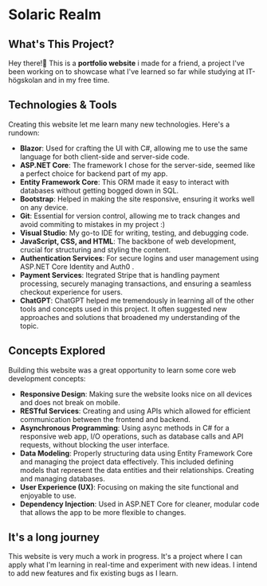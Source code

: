 # Solaric Realm

## What's This Project?
Hey there!👋 This is a **portfolio website** i made for a friend, a project I've been working on to showcase what I've learned so far while studying at IT-högskolan and in my free time.

## Technologies & Tools
Creating this website let me learn many new technologies. Here's a rundown:

- **Blazor**: Used for crafting the UI with C#, allowing me to use the same language for both client-side and server-side code.
- **ASP.NET Core**: The framework I chose for the server-side, seemed like a perfect choice for backend part of my app.
- **Entity Framework Core**: This ORM made it easy to interact with databases without getting bogged down in SQL.
- **Bootstrap**: Helped in making the site responsive, ensuring it works well on any device.
- **Git**: Essential for version control, allowing me to track changes and avoid commiting to mistakes in my project :)
- **Visual Studio**: My go-to IDE for writing, testing, and debugging code.
- **JavaScript, CSS, and HTML**: The backbone of web development, crucial for structuring and styling the content.
- **Authentication Services**: For secure logins and user management using  ASP.NET Core Identity and Auth0 .
- **Payment Services**: Itegrated Stripe that is handling payment processing, securely managing transactions, and ensuring a seamless checkout experience for users.
 - **ChatGPT**: ChatGPT helped me tremendously in learning all of the other tools and concepts used in this project. It often suggested new approaches and solutions that broadened my understanding of the topic.
## Concepts Explored
Building this website was a great opportunity to learn some core web development concepts:

- **Responsive Design**: Making sure the website looks nice on all devices and does not break on mobile.
- **RESTful Services**: Creating and using APIs which allowed for efficient communication between the frontend and backend.
- **Asynchronous Programming**: Using async methods in C# for a responsive web app, I/O operations, such as database calls and API requests, without blocking the user interface.
- **Data Modeling**: Properly structuring data using Entity Framework Core and managing the project data effectively. This included defining models that represent the data entities and their relationships. Creating and managing databases.
- **User Experience (UX)**: Focusing on making the site functional and enjoyable to use.
- **Dependency Injection**: Used in ASP.NET Core for cleaner, modular code that allows the app to be more flexible to changes.

## It's a long journey
This website is very much a work in progress. It's a project where I can apply what I'm learning in real-time and experiment with new ideas. I intend to add new features and fix existing bugs as I learn.
